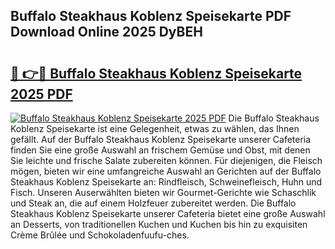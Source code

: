 ## Buffalo Steakhaus Koblenz Speisekarte PDF Download Online 2025 DyBEH

# <h2><a href="http://gc7itq.nevu.top/?p=Buffalo+Steakhaus+Koblenz+Speisekarte">🔗 👉🔴 Buffalo Steakhaus Koblenz Speisekarte 2025 PDF</a></h2>

[![Buffalo Steakhaus Koblenz Speisekarte 2025 PDF](https://i.imgur.com/dBaPXMq.png)](http://gc7itq.nevu.top/?p=Buffalo+Steakhaus+Koblenz+Speisekarte)
Die Buffalo Steakhaus Koblenz Speisekarte ist eine Gelegenheit, etwas zu wählen, das Ihnen gefällt. Auf der Buffalo Steakhaus Koblenz Speisekarte unserer Cafeteria finden Sie eine große Auswahl an frischem Gemüse und Obst, mit denen Sie leichte und frische Salate zubereiten können. Für diejenigen, die Fleisch mögen, bieten wir eine umfangreiche Auswahl an Gerichten auf der Buffalo Steakhaus Koblenz Speisekarte an: Rindfleisch, Schweinefleisch, Huhn und Fisch. Unseren Auserwählten bieten wir Gourmet-Gerichte wie Schaschlik und Steak an, die auf einem Holzfeuer zubereitet werden. Die Buffalo Steakhaus Koblenz Speisekarte unserer Cafeteria bietet eine große Auswahl an Desserts, von traditionellen Kuchen und Kuchen bis hin zu exquisiten Crème Brûlée und Schokoladenfuufu-ches.
